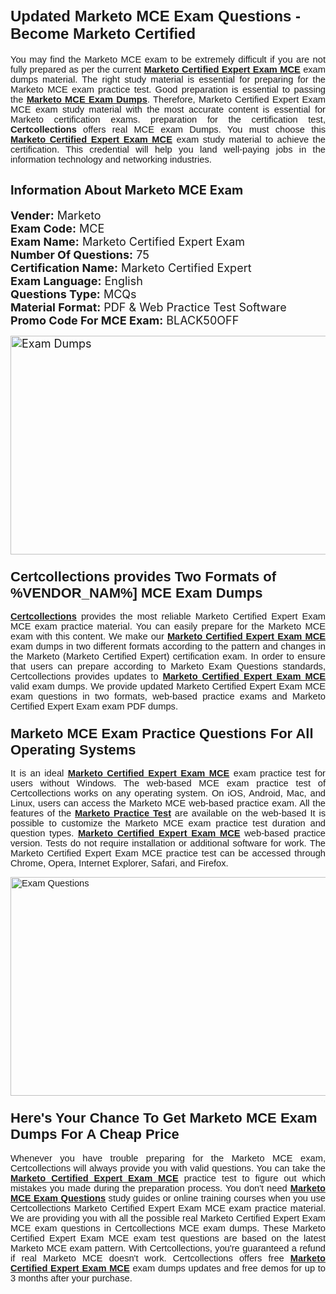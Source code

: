 <h1><span style="font-size:24px"><span style="font-family:Calibri,sans-serif"><strong>Updated Marketo MCE Exam Questions - Become Marketo Certified</strong></span></span></h1> <p style="text-align:justify"><span style="font-size:11pt"><span style="font-family:Calibri,sans-serif">You may find the Marketo MCE exam to be extremely difficult if you are not fully prepared as per the current <u><strong>Marketo Certified Expert Exam MCE</strong></u> exam dumps material. The right study material is essential for preparing for the Marketo MCE exam practice test. Good preparation is essential to passing the <a href="https://www.certcollections.com/mce-exam-questions"><u><strong>Marketo MCE Exam Dumps</strong></u></a>. Therefore, Marketo Certified Expert Exam MCE exam study material with the most accurate content is essential for Marketo certification exams. preparation for the certification test, <strong>Certcollections</strong> offers real MCE exam Dumps. You must choose this <u><strong>Marketo Certified Expert Exam MCE</strong></u> exam study material to achieve the certification. This credential will help you land well-paying jobs in the information technology and networking industries.</span></span></p> <h2 style="text-align:justify"><strong><span style="font-size:20px">Information About Marketo MCE Exam</span></strong></h2> <p style="text-align:justify"><span style="font-size:18px"><strong>Vender:</strong> Marketo<br /> <strong>Exam Code:</strong> MCE<br /> <strong>Exam Name:</strong> Marketo Certified Expert Exam<br /> <strong>Number Of Questions:</strong> 75<br /> <strong>Certification Name:</strong> Marketo Certified Expert<br /> <strong>Exam Language:</strong> English<br /> <strong>Questions Type:</strong> MCQs<br /> <strong>Material Format:</strong> PDF & Web Practice Test Software<br /> <strong>Promo Code For MCE Exam:</strong> BLACK50OFF</span></p> <p style="text-align:justify"><span style="font-size:18px"><a href="https://www.certcollections.com/mce-exam-questions" rel="no-follow"><img alt="Exam Dumps" src="https://www.certcollections.com/uploads/content/certcollections.jpg" style="height:350px; width:750px" /></a></span></p> <h3><span style="font-size:22px"><span style="font-family:Calibri,sans-serif"><strong>Certcollections provides Two Formats of %VENDOR_NAM%] MCE Exam Dumps</strong></span></span></h3> <p style="text-align:justify"><span style="font-size:11pt"><span style="font-family:Calibri,sans-serif"><a href="https://www.certcollections.com/"><u><strong>Certcollections</strong></u></a> provides the most reliable Marketo Certified Expert Exam MCE exam practice material. You can easily prepare for the Marketo MCE exam with this content. We make our <u><strong>Marketo Certified Expert Exam MCE</strong></u> exam dumps in two different formats according to the pattern and changes in the Marketo (Marketo Certified Expert) certification exam. In order to ensure that users can prepare according to Marketo Exam Questions standards, Certcollections provides updates to <u><strong>Marketo Certified Expert Exam MCE</strong></u> valid exam dumps. We provide updated Marketo Certified Expert Exam MCE exam questions in two formats, web-based practice exams and Marketo Certified Expert Exam exam PDF dumps.</span></span></p> <h3><span style="font-size:22px"><span style="font-family:Calibri,sans-serif"><strong>Marketo MCE Exam Practice Questions For All Operating Systems</strong></span></span></h3> <p style="text-align:justify"><span style="font-size:11pt"><span style="font-family:Calibri,sans-serif">It is an ideal <u><strong>Marketo Certified Expert Exam MCE</strong></u> exam practice test for users without Windows. The web-based MCE exam practice test of Certcollections works on any operating system. On iOS, Android, Mac, and Linux, users can access the Marketo MCE web-based practice exam. All the features of the <a href="https://www.certcollections.com/marketo-exam-dumps"><u><strong>Marketo Practice Test</strong></u></a> are available on the web-based It is possible to customize the Marketo MCE exam practice test duration and question types. <u><strong>Marketo Certified Expert Exam MCE</strong></u> web-based practice version. Tests do not require installation or additional software for work. The Marketo Certified Expert Exam MCE practice test can be accessed through Chrome, Opera, Internet Explorer, Safari, and Firefox.</span></span></p> <p style="text-align:justify"><span style="font-size:11pt"><span style="font-family:Calibri,sans-serif"><a href="https://www.certcollections.com/mce-exam-questions" rel="no-follow"><img alt="Exam Questions" src="https://www.certcollections.com/uploads/content/55597321.jpg" style="height:350px; width:750px" /></a></span></span></p> <h3><span style="font-size:22px"><span style="font-family:Calibri,sans-serif"><strong>Here's Your Chance To Get Marketo MCE Exam Dumps For A Cheap Price</strong></span></span></h3> <p style="text-align:justify"><span style="font-size:11pt"><span style="font-family:Calibri,sans-serif">Whenever you have trouble preparing for the Marketo MCE exam, Certcollections will always provide you with valid questions. You can take the <u><strong>Marketo Certified Expert Exam MCE</strong></u> practice test to figure out which mistakes you made during the preparation process. You don't need <a href="https://www.certcollections.com/mce-exam-questions"><u><strong>Marketo MCE Exam Questions</strong></u></a> study guides or online training courses when you use Certcollections Marketo Certified Expert Exam MCE exam practice material. We are providing you with all the possible real Marketo Certified Expert Exam MCE exam questions in Certcollections MCE exam dumps. These Marketo Certified Expert Exam MCE exam test questions are based on the latest Marketo MCE exam pattern. With Certcollections, you're guaranteed a refund if real Marketo MCE doesn't work. Certcollections offers free <u><strong>Marketo Certified Expert Exam MCE</strong></u> exam dumps updates and free demos for up to 3 months after your purchase.</span></span></p>
